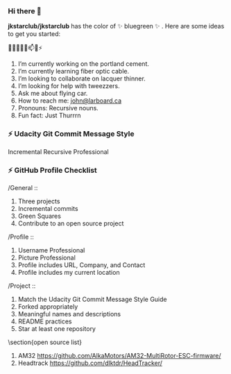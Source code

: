 ### Hi there 👋

**jkstarclub/jkstarclub** has the color of ✨ bluegreen ✨ .
Here are some ideas to get you started:

🔭🌱👯🤔💬📫😄⚡
1. I’m currently working on the portland cement.
2. I’m currently learning fiber optic cable.
3. I’m looking to collaborate on lacquer thinner.
4. I’m looking for help with tweezzers.
5. Ask me about flying car.
6. How to reach me: john@larboard.ca
7. Pronouns: Recursive nouns.
8. Fun fact: Just Thurrrn

### ⚡ Udacity Git Commit Message Style ###

Incremental Recursive Professional

### ⚡ GitHub Profile Checklist

/General ::
1. Three projects
2. Incremental commits
3. Green Squares
4. Contribute to an open source project

/Profile ::
1. Username Professional
2. Picture Professional
3. Profile includes URL, Company, and Contact
4. Profile includes my current location

/Project ::
1. Match the Udacity Git Commit Message Style Guide
2. Forked appropriately
3. Meaningful names and descriptions
4. README practices
5. Star at least one repository

\section{open source list}
1. AM32
https://github.com/AlkaMotors/AM32-MultiRotor-ESC-firmware/
2. Headtrack
https://github.com/dlktdr/HeadTracker/

